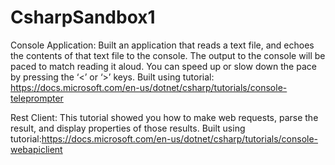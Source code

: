 # CsharpSandbox1
Console Application:
Built an application that reads a text file, and echoes the contents of that text file to the console. The output to the console will be paced to match reading it aloud. You can speed up or slow down the pace by pressing the ‘<’ or ‘>’ keys.
Built using tutorial: https://docs.microsoft.com/en-us/dotnet/csharp/tutorials/console-teleprompter


Rest Client:
This tutorial showed you how to make web requests, parse the result, and display properties of those results.
Built using tutorial:https://docs.microsoft.com/en-us/dotnet/csharp/tutorials/console-webapiclient
